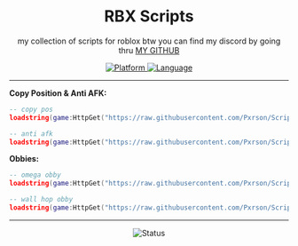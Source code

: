 <div align="center">

# RBX Scripts

my collection of scripts for roblox btw you can find my discord by going thru [MY GITHUB](https://github.com/Pxrson)

<p align="center">
  <a href="https://www.roblox.com/">
    <img src="https://img.shields.io/badge/Platform-Roblox-00A2FF?style=for-the-badge&logo=roblox&logoColor=white&labelColor=1a1a1a" alt="Platform">
  </a>
  <a href="https://www.lua.org/">
    <img src="https://img.shields.io/badge/Language-Lua-2C2D72?style=for-the-badge&logo=lua&logoColor=white&labelColor=1a1a1a" alt="Language">
  </a>
</p>

</div>

---

**Copy Position & Anti AFK:**
```lua
-- copy pos
loadstring(game:HttpGet("https://raw.githubusercontent.com/Pxrson/Scripts/refs/heads/main/Main/antiAFK%20copyPOS/copy%20position.lua",true))()
```
```lua
-- anti afk
loadstring(game:HttpGet("https://raw.githubusercontent.com/Pxrson/Scripts/refs/heads/main/Main/antiAFK%20copyPOS/anti%20afk.lua",true))()
```
**Obbies:**
```lua
-- omega obby
loadstring(game:HttpGet("https://raw.githubusercontent.com/Pxrson/Scripts/refs/heads/main/Main/Obbies/oMega%20Obby.lua",true))()
```
```lua
-- wall hop obby
loadstring(game:HttpGet("https://raw.githubusercontent.com/Pxrson/Scripts/refs/heads/main/Main/Obbies/Wall%20Hop%20Obby.lua",true))()
```

---

<div align="center">

<p>
  <img src="https://img.shields.io/badge/Status-Active-00C851?style=for-the-badge&logoColor=white&labelColor=1a1a1a" alt="Status">

</p>

</div>

